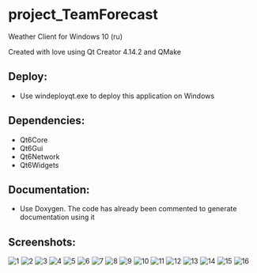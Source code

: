 # project_TeamForecast
Weather Client for Windows 10 (ru)

Created with love using Qt Creator 4.14.2 and QMake

## Deploy:
- Use windeployqt.exe to deploy this application on Windows

## Dependencies:
- Qt6Core
- Qt6Gui
- Qt6Network
- Qt6Widgets

## Documentation:
- Use Doxygen. The code has already been commented to generate documentation using it

## Screenshots:
![1](https://user-images.githubusercontent.com/10806915/115854453-edceb880-a432-11eb-8bfd-2b502796c948.PNG)
![2](https://user-images.githubusercontent.com/10806915/115854464-f0c9a900-a432-11eb-9560-d13eb1401212.PNG)
![3](https://user-images.githubusercontent.com/10806915/115854468-f1fad600-a432-11eb-9eb4-4bf8f1aa7fdb.PNG)
![4](https://user-images.githubusercontent.com/10806915/115854474-f2936c80-a432-11eb-8c63-a73690422347.PNG)
![5](https://user-images.githubusercontent.com/10806915/115854478-f3c49980-a432-11eb-8121-83ed6a404df7.PNG)
![6](https://user-images.githubusercontent.com/10806915/115854480-f45d3000-a432-11eb-99af-115dfc5316b7.PNG)
![7](https://user-images.githubusercontent.com/10806915/115854486-f4f5c680-a432-11eb-9ae1-7bca77b8f907.PNG)
![8](https://user-images.githubusercontent.com/10806915/115854490-f58e5d00-a432-11eb-8d0d-5be60093abb4.PNG)
![9](https://user-images.githubusercontent.com/10806915/115854493-f626f380-a432-11eb-82b0-794daf1ce9a2.PNG)
![10](https://user-images.githubusercontent.com/10806915/115854499-f6bf8a00-a432-11eb-8e78-1179e0a6ecf7.PNG)
![11](https://user-images.githubusercontent.com/10806915/115854505-f8894d80-a432-11eb-8ee7-6bc0b1e51cd0.PNG)
![12](https://user-images.githubusercontent.com/10806915/115854509-f9ba7a80-a432-11eb-8aab-c10c450b8484.PNG)
![13](https://user-images.githubusercontent.com/10806915/115854514-faeba780-a432-11eb-8a39-6ca45c97901b.PNG)
![14](https://user-images.githubusercontent.com/10806915/115854519-fb843e00-a432-11eb-8696-ad1ffa11274e.PNG)
![15](https://user-images.githubusercontent.com/10806915/115854522-fc1cd480-a432-11eb-8f2d-68a5040e5edc.PNG)
![16](https://user-images.githubusercontent.com/10806915/115854530-fe7f2e80-a432-11eb-8b42-38db71ceeacf.PNG)
